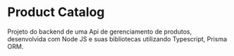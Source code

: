 # Product Catalog

Projeto do backend de uma Api de gerenciamento de produtos, desenvolvida com Node JS e suas bibliotecas utilizando Typescript, Prisma ORM.